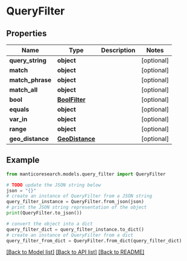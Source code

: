 # QueryFilter


## Properties

Name | Type | Description | Notes
------------ | ------------- | ------------- | -------------
**query_string** | **object** |  | [optional] 
**match** | **object** |  | [optional] 
**match_phrase** | **object** |  | [optional] 
**match_all** | **object** |  | [optional] 
**bool** | [**BoolFilter**](BoolFilter.md) |  | [optional] 
**equals** | **object** |  | [optional] 
**var_in** | **object** |  | [optional] 
**range** | **object** |  | [optional] 
**geo_distance** | [**GeoDistance**](GeoDistance.md) |  | [optional] 

## Example

```python
from manticoresearch.models.query_filter import QueryFilter

# TODO update the JSON string below
json = "{}"
# create an instance of QueryFilter from a JSON string
query_filter_instance = QueryFilter.from_json(json)
# print the JSON string representation of the object
print(QueryFilter.to_json())

# convert the object into a dict
query_filter_dict = query_filter_instance.to_dict()
# create an instance of QueryFilter from a dict
query_filter_from_dict = QueryFilter.from_dict(query_filter_dict)
```
[[Back to Model list]](../README.md#documentation-for-models) [[Back to API list]](../README.md#documentation-for-api-endpoints) [[Back to README]](../README.md)


